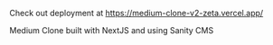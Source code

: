 Check out deployment at https://medium-clone-v2-zeta.vercel.app/

Medium Clone built with NextJS and using Sanity CMS
